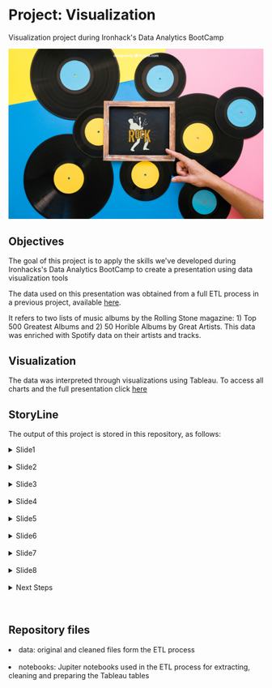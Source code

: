 # Project: Visualization 

Visualization project during Ironhack's Data Analytics BootCamp  

![albums](https://github.com/cristianecarneiro/visualization/raw/main/img/albums.jpg)


## Objectives

The goal of this project is to apply the skills we've developed during Ironhacks's Data Analytics BootCamp to create a presentation using data visualization tools 

The data used on this presentation was obtained from a full ETL process in a previous project, available [here](https://github.com/cristianecarneiro/ETL).

It refers to two lists of music albums by the Rolling Stone magazine: 1) Top 500 Greatest Albums and 2) 50 Horible Albums by Great Artists. This data was enriched with Spotify data on their artists and tracks. 

## Visualization  

The data was interpreted through visualizations using Tableau. To access all charts and the full presentation click [here](https://public.tableau.com/app/profile/cristiane.carneiro/viz/RollingStoneRanking)


## StoryLine 

The output of this project is stored in this repository, as follows: 

<details>
<summary>Slide1</summary>
<br>
The Rolling Stone magazine has an evolving ranking of the 500 Greatest Albums of all time. This list was published for the first time in 2003 by compiling opinions of 200+ critics. The list of then slightly updated in 2012 (the version we are using) and continued to evolve. 
</details>
<br>
<details>
<summary>Slide2</summary>
<br>
The magazine has also released an article in 2023 named '50 Genuinely Horrible Albums by Brilliant Artists'. 
</details>
<br>
<details>
<summary>Slide3</summary>
<br>
If we look how the '500 Greatest Albums' are distributed overtime, we notice most of them were released in the 60's and 70's. This can indicate those were really 'golden years' for music production, or simply a bias from the the critics towards that particular music genre (i.e., rock, blues). It would be interesting to see how this has evolved in the recent list updates. 
</details>
<br>
<details>
<summary>Slide4</summary>
<br>
The Rolling Stones, Bob Dylan and The Beatles are the three artists with the most albums in the Top 500 list. For each of those artists, it is interesting to analyse the following metrics: 
<br>
<br>
<li> Popularity: The artist's popularity is calculated from the popularity of all the artist's tracks. The popularity of each track is calculated by algorithm and is based, in the most part, on the total number of plays the track has had and how recent those plays are.
<br>
<br>
<li> Number of Followers: The total number of followers in Spotify
<br>
<br>
By looking into those metrics, we can spot some top artists that are 'undervalued' by users (e.g., The Byrds) and some emergent artists that did not have many recognized albums by 2012 but are quite popular per Spotify metrics (e.g., Queen)
</details>
<br>
<details>
<summary>Slide5</summary>
<br>
We can look at the same metrics (i.e., popularity and number of followers) for the artists in the 'horrible albums'. Take into account each artists listed here had one album listed
</details>
<br>
<details>
<summary>Slide6</summary>
<br>
Spotify also provides insteresting metrics at the track level. Here we will analise some metrics (normalized 0-1) from songs from the '550 target albums' from the Rolling Stone magazine, across: 
<br>
<br>
<li> Danceability: how suitable a track is for dancing based on a combination of musical elements including tempo, rhythm stability, beat strength, and overall regularity
<br>
<br>
<li> Acousticness: whether the track is acoustic
<br>
<br>
<li> Loudness: The overall loudness of a track in decibels (dB). Loudness values are averaged across the entire track and are useful for comparing relative loudness of tracks
<br>
<br>
<li> Energy: Energy represents a perceptual measure of intensity and activity. Typically, energetic tracks feel fast, loud, and noisy. For example, death metal has high energy, while a Bach prelude scores low on the scale
<br>
<br>
<li> Tempo: The overall estimated tempo of a track in beats per minute (BPM). In musical terminology, tempo is the speed or pace of a given piece and derives directly from the average beat duration
<br>
<br>
<li> Valence: A measure describing the musical positiveness conveyed by a track. Tracks with high valence sound more positive (e.g. happy, cheerful, euphoric), while tracks with low valence sound more negative (e.g. sad, depressed, angry)
<br>
<br>
By playing with the rankings, we can look for 'danceable' songs for a party playlist, 'high valence' songs to cheer one up in sad days, etc. 
<BR>
</details>
<br>
<details>
<summary>Slide7</summary>
<br>
As an example exercise, we can compare two songs across those metrics: 'Jamming' by 'Bob Marley' and 'Paradise City' by Guns'n'Roses. 
<br>
<br>
We can see how 'Jamming' stands out for 'inviting one to dance' and 'being very positive' (high valance) while 'Paradise City' stands out for being a 'high energy', 'loud' track 
</details>
<br>
<details>
<summary>Slide8</summary>
<br>
If we extend this analysis to the artists of those songs, we can see that 'Bob Marley' is clearly an artists to 'cheer you up' in 'sad days' while 'Guns'n'Roses' should give you an extra 'energy boost' in lazy days 
</details>
<br>
<details>
<summary>Next Steps</summary>
<br>
The final goal of this exercise is to compare ALL tracks within the '500 Greatest Albums' vs. ALL tracks within the '50 Horrible Albums' to understand how they differ in terms of the 6 metrics describe above. The idea is to understand whether there is an object driver for their choice as a 'top' or a 'horible' album.
<br>
<br>
As of now, the tracks' database is not completed due to requests restrictions in Spotify's API. This exercise will be completed as soon as we got a full database (6000+ songs!) 
</details>
<br>
<br>

## Repository files  

<li> data: original and cleaned files form the ETL process
<br>
<br>
<li> notebooks: Jupiter notebooks used in the ETL process for extracting, cleaning and preparing the Tableau tables




